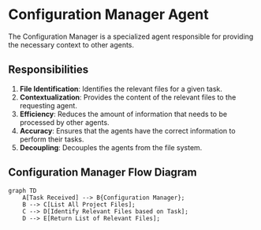 # Configuration Manager Agent

The Configuration Manager is a specialized agent responsible for providing the necessary context to other agents.

## Responsibilities

1.  **File Identification**: Identifies the relevant files for a given task.
2.  **Contextualization**: Provides the content of the relevant files to the requesting agent.
3.  **Efficiency**: Reduces the amount of information that needs to be processed by other agents.
4.  **Accuracy**: Ensures that the agents have the correct information to perform their tasks.
5.  **Decoupling**: Decouples the agents from the file system.

## Configuration Manager Flow Diagram

```mermaid
graph TD
    A[Task Received] --> B{Configuration Manager};
    B --> C[List All Project Files];
    C --> D[Identify Relevant Files based on Task];
    D --> E[Return List of Relevant Files];
```
